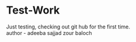# Test-Work
Just testing, checking out git hub for the first time.
<br>
author - adeeba sajjad zour baloch
